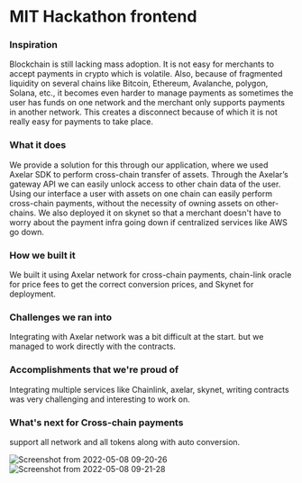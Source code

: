 # MIT Hackathon frontend

### Inspiration
Blockchain is still lacking mass adoption. It is not easy for merchants to accept payments in crypto which is volatile. Also, because of fragmented liquidity on several chains like Bitcoin, Ethereum, Avalanche, polygon, Solana, etc., it becomes even harder to manage payments as sometimes the user has funds on one network and the merchant only supports payments in another network. This creates a disconnect because of which it is not really easy for payments to take place.

### What it does
We provide a solution for this through our application, where we used Axelar SDK to perform cross-chain transfer of assets. Through the Axelar’s gateway API we can easily unlock access to other chain data of the user. Using our interface a user with assets on one chain can easily perform cross-chain payments, without the necessity of owning assets on other-chains. We also deployed it on skynet so that a merchant doesn't have to worry about the payment infra going down if centralized services like AWS go down.

### How we built it
We built it using Axelar network for cross-chain payments, chain-link oracle for price fees to get the correct conversion prices, and Skynet for deployment.

### Challenges we ran into
Integrating with Axelar network was a bit difficult at the start. but we managed to work directly with the contracts.

### Accomplishments that we're proud of
Integrating multiple services like Chainlink, axelar, skynet, writing contracts was very challenging and interesting to work on.

### What's next for Cross-chain payments
support all network and all tokens along with auto conversion.

![Screenshot from 2022-05-08 09-20-26](https://user-images.githubusercontent.com/76250660/167281368-198986b4-07aa-4f4b-ac43-2d55d9dd1ee1.png)
![Screenshot from 2022-05-08 09-21-28](https://user-images.githubusercontent.com/76250660/167281386-8c1a69f0-a639-449f-af30-abeaee1252dd.png)
